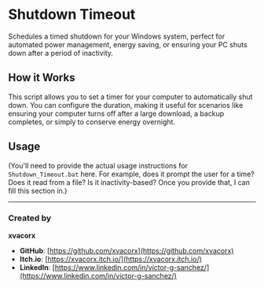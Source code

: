 # Shutdown Timeout

Schedules a timed shutdown for your Windows system, perfect for automated power management, energy saving, or ensuring your PC shuts down after a period of inactivity.

## How it Works

This script allows you to set a timer for your computer to automatically shut down. You can configure the duration, making it useful for scenarios like ensuring your computer turns off after a large download, a backup completes, or simply to conserve energy overnight.

## Usage

(You'll need to provide the actual usage instructions for `Shutdown_Timeout.bat` here. For example, does it prompt the user for a time? Does it read from a file? Is it inactivity-based? Once you provide that, I can fill this section in.)

---

### Created by

**xvacorx**

* **GitHub**: [https://github.com/xvacorx](https://github.com/xvacorx)
* **Itch.io**: [https://xvacorx.itch.io/](https://xvacorx.itch.io/)
* **LinkedIn**: [https://www.linkedin.com/in/victor-g-sanchez/](https://www.linkedin.com/in/victor-g-sanchez/)
